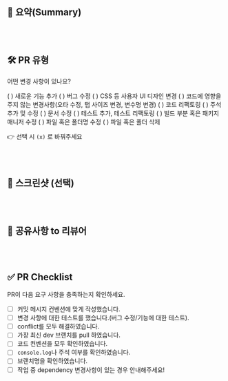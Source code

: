 ## 📝 요약(Summary)

<!--- 변경 사항 및 관련 이슈에 대해 간단하게 작성. 어떻게보다 무엇을 왜 수정했는지 설명. -->

<br><br>


## 🛠️ PR 유형

어떤 변경 사항이 있나요?

( ) 새로운 기능 추가
( ) 버그 수정
( ) CSS 등 사용자 UI 디자인 변경
( ) 코드에 영향을 주지 않는 변경사항(오타 수정, 탭 사이즈 변경, 변수명 변경)
( ) 코드 리팩토링
( ) 주석 추가 및 수정
( ) 문서 수정
( ) 테스트 추가, 테스트 리팩토링
( ) 빌드 부분 혹은 패키지 매니저 수정
( ) 파일 혹은 폴더명 수정
( ) 파일 혹은 폴더 삭제

👉 선택 시 `(x)` 로 바꿔주세요

<br><br>


## 📸 스크린샷 (선택)

<br><br>


## 💬 공유사항 to 리뷰어

<!--- 리뷰어가 중점적으로 봐줬으면 좋겠는 부분이 있으면 적어주세요. -->
<!--- 논의해야할 부분이 있다면 적어주세요.-->
<!--- ex) 메서드 XXX의 이름을 더 잘 짓고 싶은데 혹시 좋은 명칭이 있을까요? -->

<br><br>


## ✅ PR Checklist

PR이 다음 요구 사항을 충족하는지 확인하세요.

- [ ] 커밋 메시지 컨벤션에 맞게 작성했습니다.
- [ ] 변경 사항에 대한 테스트를 했습니다.(버그 수정/기능에 대한 테스트).
- [ ] conflict를 모두 해결하였습니다.
- [ ] 가장 최신 dev 브랜치를 pull 하였습니다.
- [ ] 코드 컨벤션을 모두 확인하였습니다.
- [ ] `console.log`나 주석 여부를 확인하였습니다.
- [ ] 브랜치명을 확인하였습니다.
- [ ] 작업 중 dependency 변경사항이 있는 경우 안내해주세요!
